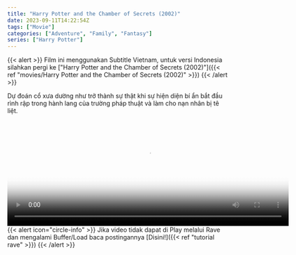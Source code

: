 ```yaml
---
title: "Harry Potter and the Chamber of Secrets (2002)"
date: 2023-09-11T14:22:54Z
tags: ["Movie"]
categories: ["Adventure", "Family", "Fantasy"]
series: ["Harry Potter"]
---
```


{{< alert >}}
Film ini menggunakan Subtitle Vietnam, untuk versi Indonesia silahkan pergi ke ["Harry Potter and the Chamber of Secrets (2002)"]({{< ref "movies/Harry Potter and the Chamber of Secrets (2002)" >}})
{{< /alert >}}

Dự đoán cổ xưa dường như trở thành sự thật khi sự hiện diện bí ẩn bắt đầu rình rập trong hành lang của trường pháp thuật và làm cho nạn nhân bị tê liệt.

<video id="video-2" 
class="art-preview lazy video-js vjs-default-skin vjs-big-play-centered" 
controls preload="auto" 
width="640" 
height="240"
poster="https://www.themoviedb.org/t/p/original/zIEUumHrhkSJrlKPfBcEwPxZcMn.jpg" 
data-setup='{ "example_option": true, "width": "auto", "height": "auto", "techOrder": ["html5","flash"] }' 
onseeked="true"> <source src="https://kp3d-my.sharepoint.com/personal/ryoo_kp3d_onmicrosoft_com/_layouts/15/download.aspx?share=EdBtzSYf7ENLjuqYsWdaKlIBSzjq1DiVcpiLfRcFelMvJw" type='video/mp4'>
</video>
<br>
{{< alert icon="circle-info" >}}
Jika video tidak dapat di Play melalui Rave dan mengalami Buffer/Load baca postingannya [Disini!]({{< ref "tutorial rave" >}})
{{< /alert >}}